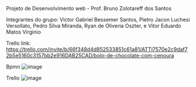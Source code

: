 Projeto de Desenvolvimento web - Prof. Bruno Zolotareff dos Santos

Integrantes do grupo: 
Victor Gabriel Bessemer Santos,
Pietro Jacon Luchesi Versollato,
Pedro Silva Miranda,
Ryan de Oliveria Oszter, e
Vitor Eduardo Matos Virginio

Trello link: 
https://trello.com/invite/b/66f348d4d852533851c61a81/ATTI7570e2c9daf72b5e5160c3157bb2e916DAB25CAD/bolo-de-chocolate-com-cenoura

Bpmn
![image](https://github.com/user-attachments/assets/7d4b1746-9f70-4883-a352-6119cca3d7d4)


Trello
![image](https://github.com/user-attachments/assets/4d903d17-c19c-4a14-a4a0-6f21ff3ac93b)

